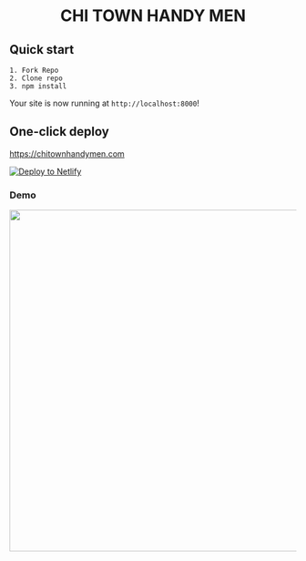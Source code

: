 <h1 align="center">
  CHI TOWN HANDY MEN
</h1>


 
## Quick start

```
1. Fork Repo
2. Clone repo
3. npm install

```

Your site is now running at `http://localhost:8000`!


## One-click deploy

https://chitownhandymen.com

[![Deploy to Netlify](https://www.netlify.com/img/deploy/button.svg)](https://app.netlify.com/start/deploy?repository=https://github.com/ekafyi/starter-musician-theme)

### Demo

<img src="/ChiTownHandy.png" width="800" height="600" />
